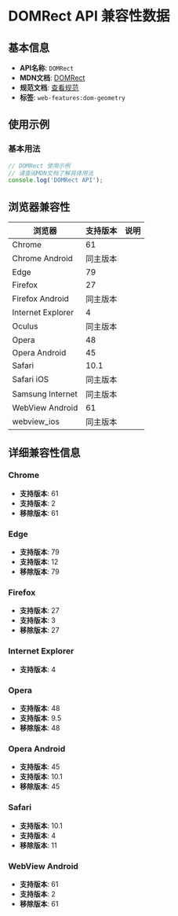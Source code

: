 # DOMRect API 兼容性数据

## 基本信息

- **API名称**: `DOMRect`
- **MDN文档**: [DOMRect](https://developer.mozilla.org/docs/Web/API/DOMRect)
- **规范文档**: [查看规范](https://drafts.fxtf.org/geometry/#DOMRect)
- **标签**: `web-features:dom-geometry`

## 使用示例

### 基本用法

```javascript
// DOMRect 使用示例
// 请查阅MDN文档了解具体用法
console.log('DOMRect API');
```

## 浏览器兼容性

| 浏览器 | 支持版本 | 说明 |
|--------|----------|------|
| Chrome | 61 |  |
| Chrome Android | 同主版本 |  |
| Edge | 79 |  |
| Firefox | 27 |  |
| Firefox Android | 同主版本 |  |
| Internet Explorer | 4 |  |
| Oculus | 同主版本 |  |
| Opera | 48 |  |
| Opera Android | 45 |  |
| Safari | 10.1 |  |
| Safari iOS | 同主版本 |  |
| Samsung Internet | 同主版本 |  |
| WebView Android | 61 |  |
| webview_ios | 同主版本 |  |

## 详细兼容性信息

### Chrome

- **支持版本**: 61
- **支持版本**: 2
- **移除版本**: 61

### Edge

- **支持版本**: 79
- **支持版本**: 12
- **移除版本**: 79

### Firefox

- **支持版本**: 27
- **支持版本**: 3
- **移除版本**: 27

### Internet Explorer

- **支持版本**: 4

### Opera

- **支持版本**: 48
- **支持版本**: 9.5
- **移除版本**: 48

### Opera Android

- **支持版本**: 45
- **支持版本**: 10.1
- **移除版本**: 45

### Safari

- **支持版本**: 10.1
- **支持版本**: 4
- **移除版本**: 11

### WebView Android

- **支持版本**: 61
- **支持版本**: 2
- **移除版本**: 61

